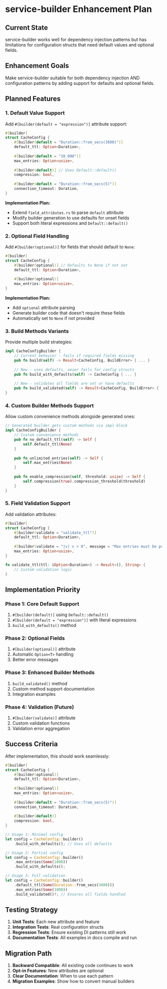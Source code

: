 # service-builder Enhancement Plan

## Current State
service-builder works well for dependency injection patterns but has limitations for configuration structs that need default values and optional fields.

## Enhancement Goals
Make service-builder suitable for both dependency injection AND configuration patterns by adding support for defaults and optional fields.

## Planned Features

### 1. Default Value Support
Add `#[builder(default = "expression")]` attribute support:

```rust
#[builder]
struct CacheConfig {
    #[builder(default = "Duration::from_secs(3600)")]
    default_ttl: Option<Duration>,
    
    #[builder(default = "10_000")]
    max_entries: Option<usize>,
    
    #[builder(default)] // Uses Default::default()
    compression: bool,
    
    #[builder(default = "Duration::from_secs(5)")]
    connection_timeout: Duration,
}
```

**Implementation Plan:**
- Extend `field_attributes.rs` to parse `default` attribute
- Modify builder generation to use defaults for unset fields
- Support both literal expressions and `Default::default()`

### 2. Optional Field Handling
Add `#[builder(optional)]` for fields that should default to `None`:

```rust
#[builder]
struct CacheConfig {
    #[builder(optional)] // Defaults to None if not set
    default_ttl: Option<Duration>,
    
    #[builder(optional)]
    max_entries: Option<usize>,
}
```

**Implementation Plan:**
- Add `optional` attribute parsing
- Generate builder code that doesn't require these fields
- Automatically set to `None` if not provided

### 3. Build Methods Variants
Provide multiple build strategies:

```rust
impl CacheConfigBuilder {
    // Current behavior - fails if required fields missing
    pub fn build(self) -> Result<CacheConfig, BuildError> { ... }
    
    // New - uses defaults, never fails for config structs
    pub fn build_with_defaults(self) -> CacheConfig { ... }
    
    // New - validates all fields are set or have defaults
    pub fn build_validated(self) -> Result<CacheConfig, BuildError> { ... }
}
```

### 4. Custom Builder Methods Support
Allow custom convenience methods alongside generated ones:

```rust
// Generated builder gets custom methods via impl block
impl CacheConfigBuilder {
    // Custom convenience methods
    pub fn no_default_ttl(self) -> Self {
        self.default_ttl(None)
    }
    
    pub fn unlimited_entries(self) -> Self {
        self.max_entries(None)
    }
    
    pub fn enable_compression(self, threshold: usize) -> Self {
        self.compression(true).compression_threshold(threshold)
    }
}
```

### 5. Field Validation Support
Add validation attributes:

```rust
#[builder]
struct CacheConfig {
    #[builder(validate = "validate_ttl")]
    default_ttl: Option<Duration>,
    
    #[builder(validate = "|v| v > 0", message = "Max entries must be positive")]
    max_entries: Option<usize>,
}

fn validate_ttl(ttl: &Option<Duration>) -> Result<(), String> {
    // Custom validation logic
}
```

## Implementation Priority

### Phase 1: Core Default Support
1. `#[builder(default)]` using `Default::default()`
2. `#[builder(default = "expression")]` with literal expressions
3. `build_with_defaults()` method

### Phase 2: Optional Fields
1. `#[builder(optional)]` attribute
2. Automatic `Option<T>` handling
3. Better error messages

### Phase 3: Enhanced Builder Methods
1. `build_validated()` method
2. Custom method support documentation
3. Integration examples

### Phase 4: Validation (Future)
1. `#[builder(validate)]` attribute
2. Custom validation functions
3. Validation error aggregation

## Success Criteria

After implementation, this should work seamlessly:

```rust
#[builder]
struct CacheConfig {
    #[builder(optional)]
    default_ttl: Option<Duration>,
    
    #[builder(optional)]
    max_entries: Option<usize>,
    
    #[builder(default = "Duration::from_secs(5)")]
    connection_timeout: Duration,
    
    #[builder(default)]
    compression: bool,
}

// Usage 1: Minimal config
let config = CacheConfig::builder()
    .build_with_defaults(); // Uses all defaults

// Usage 2: Partial config  
let config = CacheConfig::builder()
    .max_entries(Some(1000))
    .build_with_defaults();

// Usage 3: Full validation
let config = CacheConfig::builder()
    .default_ttl(Some(Duration::from_secs(3600)))
    .max_entries(Some(1000))
    .build_validated()?; // Ensures all fields handled
```

## Testing Strategy

1. **Unit Tests**: Each new attribute and feature
2. **Integration Tests**: Real configuration structs
3. **Regression Tests**: Ensure existing DI patterns still work
4. **Documentation Tests**: All examples in docs compile and run

## Migration Path

1. **Backward Compatible**: All existing code continues to work
2. **Opt-in Features**: New attributes are optional
3. **Clear Documentation**: When to use each pattern
4. **Migration Examples**: Show how to convert manual builders